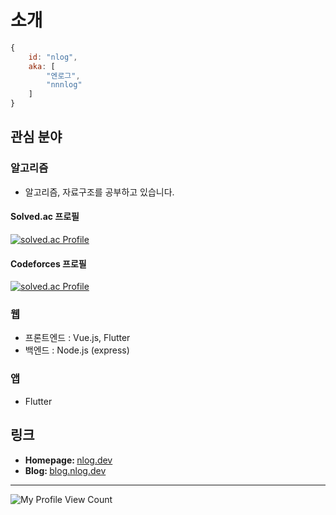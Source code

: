 # 소개
```js
{
	id: "nlog",
	aka: [
		"엔로그",
		"nnnlog"
	]
}
```


## 관심 분야

### 알고리즘
* 알고리즘, 자료구조를 공부하고 있습니다.
#### Solved.ac 프로필
[![solved.ac Profile](http://mazassumnida.wtf/api/generate_badge?boj=chansol)](https://solved.ac/profile/chansol)
#### Codeforces 프로필
[![solved.ac Profile](https://cf.leed.at/?id=nlog)](https://codeforces.com/profile/nlog)

### 웹
* 프론트엔드 : Vue.js, Flutter
* 백엔드 : Node.js (express)
  
### 앱
 * Flutter

## 링크
* <b>Homepage: </b> [nlog.dev](https://nlog.dev/)
* <b>Blog: </b> [blog.nlog.dev](http://blog.nlog.dev/)

---
![My Profile View Count](https://komarev.com/ghpvc/?username=nnnlog&style=flat-square&color=grey) 
